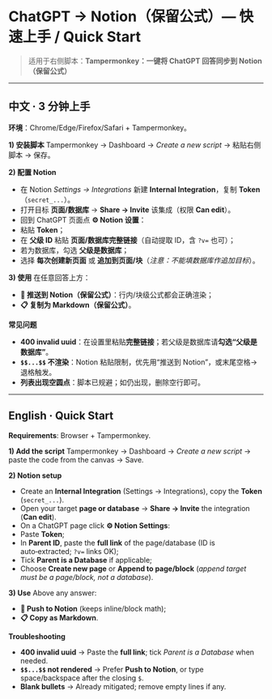 

# ChatGPT → Notion（保留公式）— 快速上手 / Quick Start


> 适用于右侧脚本：**Tampermonkey：一键将 ChatGPT 回答同步到 Notion（保留公式）**


---


## 中文 · 3 分钟上手
**环境**：Chrome/Edge/Firefox/Safari + Tampermonkey。


**1) 安装脚本**
Tampermonkey → Dashboard → *Create a new script* → 粘贴右侧脚本 → 保存。


**2) 配置 Notion**
- 在 Notion *Settings → Integrations* 新建 **Internal Integration**，复制 **Token**（`secret_...`）。
- 打开目标 **页面/数据库** → **Share → Invite** 该集成（权限 **Can edit**）。
- 回到 ChatGPT 页面点 **⚙️ Notion 设置**：
- 粘贴 **Token**；
- 在 **父级 ID** 粘贴 **页面/数据库完整链接**（自动提取 ID，含 `?v=` 也可）；
- 若为数据库，勾选 **父级是数据库**；
- 选择 **每次创建新页面** 或 **追加到页面/块**（*注意：不能填数据库作追加目标*）。


**3) 使用**
在任意回答上方：
- **🧭 推送到 Notion（保留公式）**：行内/块级公式都会正确渲染；
- **📋 复制为 Markdown（保留公式）**。


**常见问题**
- **400 invalid uuid**：在设置里粘贴**完整链接**；若父级是数据库请**勾选“父级是数据库”**。
- **`$$...$$` 不渲染**：Notion 粘贴限制，优先用“推送到 Notion”，或末尾空格→退格触发。
- **列表出现空圆点**：脚本已规避；如仍出现，删除空行即可。


---


## English · Quick Start
**Requirements**: Browser + Tampermonkey.


**1) Add the script**
Tampermonkey → Dashboard → *Create a new script* → paste the code from the canvas → Save.


**2) Notion setup**
- Create an **Internal Integration** (Settings → Integrations), copy the **Token** (`secret_...`).
- Open your target **page or database** → **Share → Invite** the integration (**Can edit**).
- On a ChatGPT page click **⚙️ Notion Settings**:
- Paste **Token**;
- In **Parent ID**, paste the **full link** of the page/database (ID is auto‑extracted; `?v=` links OK);
- Tick **Parent is a Database** if applicable;
- Choose **Create new page** or **Append to page/block** (*append target must be a page/block, not a database*).


**3) Use**
Above any answer:
- **🧭 Push to Notion** (keeps inline/block math);
- **📋 Copy as Markdown**.


**Troubleshooting**
- **400 invalid uuid** → Paste the **full link**; tick *Parent is a Database* when needed.
- **`$$...$$` not rendered** → Prefer **Push to Notion**, or type space/backspace after the closing `$`.
- **Blank bullets** → Already mitigated; remove empty lines if any.

